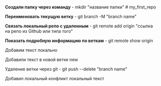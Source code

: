 **Создали папку через команду** - mkdir "название папки" # my_first_repo

**Переименовать текущую ветку** - git branch -M "branch name"

**Связать локальный репо с удаленным** - git remote add origin "ссылка на репо из Github или типа того"

**Показать подробную информацию по веткам** - git remote show origin

Добавим текст локально

Добавили текст в новой ветке new

Удаление ветки через git - git push --delete "branch name"

Добавил локальный конфликт локальный текст